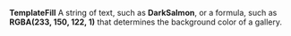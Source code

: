 **TemplateFill** A string of text, such as **DarkSalmon**, or a formula, such as **RGBA(233, 150, 122, 1)** that determines the background color of a gallery.
